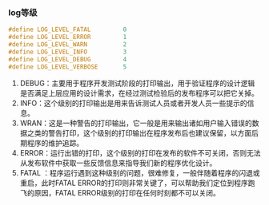 ### log等级
```c
#define LOG_LEVEL_FATAL         0
#define LOG_LEVEL_ERROR         1
#define LOG_LEVEL_WARN          2
#define LOG_LEVEL_INFO          3
#define LOG_LEVEL_DEBUG         4
#define LOG_LEVEL_VERBOSE       5
```
1. DEBUG：主要用于程序开发测试阶段的打印输出，用于验证程序的设计逻辑是否满足上层应用的设计需求，在经过测试检验后的发布程序可以把它关掉。
2. INFO：这个级别的打印输出是用来告诉测试人员或者开发人员一些提示的信息。
3. WRAN：这是一种警告的打印输出，它一般是用来输出诸如用户输入错误的数据之类的警告打印，这个级别的打印输出在程序发布后也建议保留，以方面后期程序的维护追踪。
4. ERROR：运行出错的打印，这个级别的打印在发布的软件不可关闭，否则无法从发布软件中获取一些反馈信息来指导我们新的程序优化设计。
5. FATAL ：程序运行遇到这种级别的问题，很难修复，一般伴随着程序的闪退或重启，此时FATAL ERROR的打印则非常关键了，可以帮助我们定位到程序跑飞的原因，FATAL ERROR级别的打印在任何时刻都不可以关闭。